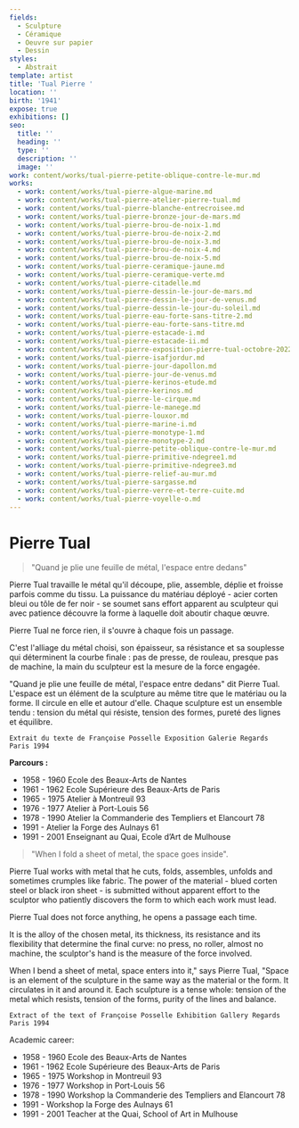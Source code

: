 ```yaml
---
fields:
  - Sculpture
  - Céramique
  - Oeuvre sur papier
  - Dessin
styles:
  - Abstrait
template: artist
title: 'Tual Pierre '
location: ''
birth: '1941'
expose: true
exhibitions: []
seo:
  title: ''
  heading: ''
  type: ''
  description: ''
  image: ''
work: content/works/tual-pierre-petite-oblique-contre-le-mur.md
works:
  - work: content/works/tual-pierre-algue-marine.md
  - work: content/works/tual-pierre-atelier-pierre-tual.md
  - work: content/works/tual-pierre-blanche-entrecroisee.md
  - work: content/works/tual-pierre-bronze-jour-de-mars.md
  - work: content/works/tual-pierre-brou-de-noix-1.md
  - work: content/works/tual-pierre-brou-de-noix-2.md
  - work: content/works/tual-pierre-brou-de-noix-3.md
  - work: content/works/tual-pierre-brou-de-noix-4.md
  - work: content/works/tual-pierre-brou-de-noix-5.md
  - work: content/works/tual-pierre-ceramique-jaune.md
  - work: content/works/tual-pierre-ceramique-verte.md
  - work: content/works/tual-pierre-citadelle.md
  - work: content/works/tual-pierre-dessin-le-jour-de-mars.md
  - work: content/works/tual-pierre-dessin-le-jour-de-venus.md
  - work: content/works/tual-pierre-dessin-le-jour-du-soleil.md
  - work: content/works/tual-pierre-eau-forte-sans-titre-2.md
  - work: content/works/tual-pierre-eau-forte-sans-titre.md
  - work: content/works/tual-pierre-estacade-i.md
  - work: content/works/tual-pierre-estacade-ii.md
  - work: content/works/tual-pierre-exposition-pierre-tual-octobre-2022.md
  - work: content/works/tual-pierre-isafjordur.md
  - work: content/works/tual-pierre-jour-dapollon.md
  - work: content/works/tual-pierre-jour-de-venus.md
  - work: content/works/tual-pierre-kerinos-etude.md
  - work: content/works/tual-pierre-kerinos.md
  - work: content/works/tual-pierre-le-cirque.md
  - work: content/works/tual-pierre-le-manege.md
  - work: content/works/tual-pierre-louxor.md
  - work: content/works/tual-pierre-marine-i.md
  - work: content/works/tual-pierre-monotype-1.md
  - work: content/works/tual-pierre-monotype-2.md
  - work: content/works/tual-pierre-petite-oblique-contre-le-mur.md
  - work: content/works/tual-pierre-primitive-ndegree1.md
  - work: content/works/tual-pierre-primitive-ndegree3.md
  - work: content/works/tual-pierre-relief-au-mur.md
  - work: content/works/tual-pierre-sargasse.md
  - work: content/works/tual-pierre-verre-et-terre-cuite.md
  - work: content/works/tual-pierre-voyelle-o.md
---
```


# Pierre Tual

> "Quand je plie une feuille de métal, l'espace entre dedans"

Pierre Tual travaille le métal qu'il découpe, plie, assemble, déplie et froisse parfois comme du tissu. La puissance du matériau déployé - acier corten bleui ou tôle de fer noir - se soumet sans effort apparent au sculpteur qui avec patience découvre la forme à laquelle doit aboutir chaque œuvre.

Pierre Tual ne force rien, il s'ouvre à chaque fois un passage.

C'est l'alliage du métal choisi, son épaisseur, sa résistance et sa souplesse qui déterminent la courbe finale : pas de presse, de rouleau, presque pas de machine, la main du sculpteur est la mesure de la force engagée.

"Quand je plie une feuille de métal, l'espace entre dedans" dit Pierre Tual.\
L'espace est un élément de la sculpture au même titre que le matériau ou la forme. Il circule en elle et autour d'elle. Chaque sculpture est un ensemble tendu : tension du métal qui résiste, tension des formes, pureté des lignes et équilibre.

```
Extrait du texte de Françoise Posselle Exposition Galerie Regards Paris 1994
```

**Parcours :**

* 1958 - 1960 Ecole des Beaux-Arts de Nantes
* 1961 - 1962 Ecole Supérieure des Beaux-Arts de Paris
* 1965 - 1975 Atelier à Montreuil 93
* 1976 - 1977 Atelier à Port-Louis 56
* 1978 - 1990 Atelier la Commanderie des Templiers et  Elancourt 78
* 1991 - Atelier la Forge des Aulnays 61
* 1991 - 2001 Enseignant au Quai, Ecole d’Art de Mulhouse

> "When I fold a sheet of metal, the space goes inside".

Pierre Tual works with metal that he cuts, folds, assembles, unfolds and sometimes crumples like fabric. The power of the material - blued corten steel or black iron sheet - is submitted without apparent effort to the sculptor who patiently discovers the form to which each work must lead.

Pierre Tual does not force anything, he opens a passage each time.

It is the alloy of the chosen metal, its thickness, its resistance and its flexibility that determine the final curve: no press, no roller, almost no machine, the sculptor's hand is the measure of the force involved.

When I bend a sheet of metal, space enters into it," says Pierre Tual, "Space is an element of the sculpture in the same way as the material or the form. It circulates in it and around it. Each sculpture is a tense whole: tension of the metal which resists, tension of the forms, purity of the lines and balance.

```
Extract of the text of Françoise Posselle Exhibition Gallery Regards Paris 1994
```

Academic career:

* 1958 - 1960 Ecole des Beaux-Arts de Nantes
* 1961 - 1962 Ecole Supérieure des Beaux-Arts de Paris
* 1965 - 1975 Workshop in Montreuil 93
* 1976 - 1977 Workshop in Port-Louis 56
* 1978 - 1990 Workshop la Commanderie des Templiers and Elancourt 78
* 1991 - Workshop la Forge des Aulnays 61
* 1991 - 2001 Teacher at the Quai, School of Art in Mulhouse
